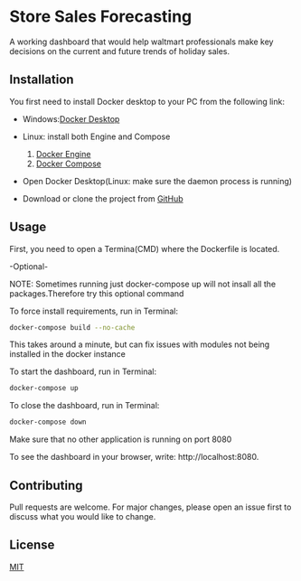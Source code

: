 # Store Sales Forecasting

A working dashboard that would help waltmart professionals make key decisions on the current and future trends of holiday sales. 

## Installation

You first need to install Docker desktop to your PC from the following link: 

- Windows:[Docker Desktop](https://www.docker.com/products/docker-desktop)

- Linux: install both Engine and Compose
     1. [Docker Engine](https://docs.docker.com/engine/install/)
     2. [Docker Compose](https://docs.docker.com/compose/install/#install-compose-on-linux-systems)

- Open Docker Desktop(Linux: make sure the daemon process is running)
- Download or clone the project from [GitHub](https://github.com/angeltemelko/bi_dashboard) 
## Usage

First, you need to open a Termina(CMD) where the Dockerfile is located.

-Optional-

NOTE: Sometimes running just docker-compose up will not insall all the packages.Therefore try this optional command

To force install requirements, run in Terminal: 
```bash
docker-compose build --no-cache
```
This takes around a minute, but can fix issues with modules not being installed in the docker instance

To start the dashboard, run in Terminal:
```bash
docker-compose up
```
To close the dashboard, run in Terminal:

```bash
docker-compose down
```

Make sure that no other application is running on port 8080

To see the dashboard in your browser, write: http://localhost:8080.

## Contributing
Pull requests are welcome. For major changes, please open an issue first to discuss what you would like to change.

## License
[MIT](https://choosealicense.com/licenses/mit/)
